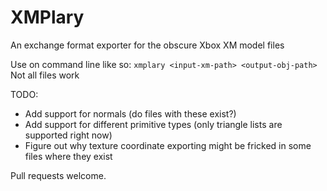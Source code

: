# XMPlary
An exchange format exporter for the obscure Xbox XM model files

Use on command line like so: `xmplary <input-xm-path> <output-obj-path>`
Not all files work

TODO:
* Add support for normals (do files with these exist?)
* Add support for different primitive types (only triangle lists are supported right now)
* Figure out why texture coordinate exporting might be fricked in some files where they exist

Pull requests welcome.
